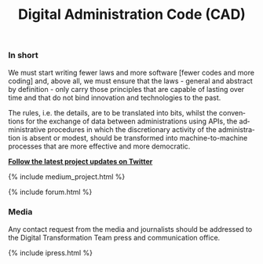 ﻿---
title: Digital Administration Code (CAD)
lang: en
permalink: /en/projects/cad.htm
layout: project
ref: cad
parent_ref: projects
people: [guido-scorza]
toc: true
medium_tag: legislation
forum_category:
forum_limit: 3

---

### In short

We must start writing fewer laws and more software [fewer codes and more coding] and, above all, we must ensure that the laws - general and abstract by definition - only carry those principles that are capable of lasting over time and that do not bind innovation and technologies to the past. 

The rules, i.e. the details, are to be translated into bits, whilst the conventions for the exchange of data between administrations using APIs, the administrative procedures in which the discretionary activity of the administration is absent or modest, should be transformed into machine-to-machine processes that are more effective and more democratic. 

**[Follow the latest project updates on Twitter](https://twitter.com/search?f=tweets&vertical=default&q=cad%20list%3AteamdigitaleIT%2Fteam-digitale&src=typd)**

{% include medium_project.html %}

{% include forum.html %}

### Media 

Any contact request from the media and journalists should be addressed to the
Digital Transformation Team press and communication office. 

{% include ipress.html %}
<div id="content-ipress" data-key="01e87bed-f52e-4d6d-af32-c4ea59fd300a" data-lang="it" data-size="100" data-tag="12"></div>
<script type="text/javascript" src="/js/ipress.js"></script>
